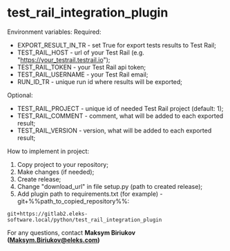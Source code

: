 # test_rail_integration_plugin

Environment variables:
Required:
- EXPORT_RESULT_IN_TR - set True for export tests results to Test Rail;
- TEST_RAIL_HOST - url of your Test Rail (e.g. "https://your_testrail.testrail.io");
- TEST_RAIL_TOKEN - your Test Rail api token;
- TEST_RAIL_USERNAME - your Test Rail email;
- RUN_ID_TR - unique run id where results will be exported;

Optional:
- TEST_RAIL_PROJECT - unique id of needed Test Rail project (default: 1);
- TEST_RAIL_COMMENT - comment, what will be added to each exported result;
- TEST_RAIL_VERSION - version, what will be added to each exported result;

How to implement in project:
1. Copy project to your repository;
2. Make changes (if needed);
3. Create release;
4. Change "download_url" in file setup.py (path to created release);
5. Add plugin path to requirements.txt (for example) - git+%%path_to_copied_repository%%:
```commandline
git+https://gitlab2.eleks-software.local/python/test_rail_integration_plugin
```

For any questions, contact **Maksym Biriukov (Maksym.Biriukov@eleks.com)**